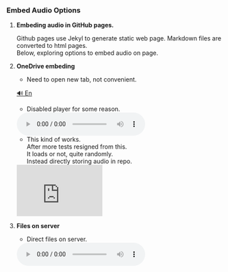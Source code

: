 ### Embed Audio Options

1. **Embeding audio in GitHub pages.**

   Github pages use Jekyl to generate static web page.
   Markdown files are converted to html pages.  
   Below, exploring options to embed audio on page.

2. **OneDrive embeding**

   - Need to open new tab, not convenient.

   [🔊 En](https://1drv.ms/u/c/37f44e52f80d7972/IQRoqaRxwZwHQp7DhgsZ1OuHAe1_SFLcJBV_GhykONj7804)

   - Disabled player for some reason.

    <audio controls>
    <source src="https://1drv.ms/u/c/37f44e52f80d7972/IQRoqaRxwZwHQp7DhgsZ1OuHAe1_SFLcJBV_GhykONj7804" type="audio/mpeg">
    Your browser does not support the audio element.
    </audio>

   - This kind of works.  
     After more tests resigned from this.  
     It loads or not, quite randomly.  
     Instead directly storing audio in repo.

    <iframe src="https://1drv.ms/u/c/37f44e52f80d7972/IQRoqaRxwZwHQp7DhgsZ1OuHAe1_SFLcJBV_GhykONj7804" width="200" height="120" frameborder="0" scrolling="no"></iframe>

3. **Files on server**

   - Direct files on server.

   <audio controls>
   <source src="./../Morpheus_Documentation/audio_en/IRect.mp3" type="audio/mpeg">
   Your browser does not support the audio element.
   </audio>
